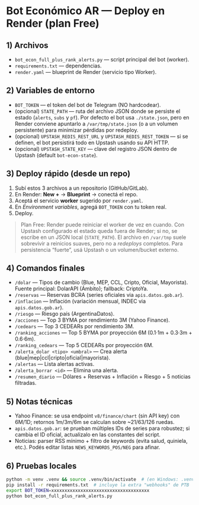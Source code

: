 
# Bot Económico AR — Deploy en Render (plan Free)

## 1) Archivos
- `bot_econ_full_plus_rank_alerts.py` — script principal del bot (worker).
- `requirements.txt` — dependencias.
- `render.yaml` — blueprint de Render (servicio tipo Worker).

## 2) Variables de entorno
- `BOT_TOKEN` — el token del bot de Telegram (NO hardcodear).
- (opcional) `STATE_PATH` — ruta del archivo JSON donde se persiste el estado (`alerts`, `subs` y `pf`). Por defecto el bot usa `./state.json`, pero en Render conviene apuntarlo a `/var/tmp/state.json` (o a un volumen persistente) para minimizar pérdidas por redeploy.
- (opcional) `UPSTASH_REDIS_REST_URL` y `UPSTASH_REDIS_REST_TOKEN` — si se definen, el bot persistirá todo en Upstash usando su API HTTP.
- (opcional) `UPSTASH_STATE_KEY` — clave del registro JSON dentro de Upstash (default `bot-econ-state`).

## 3) Deploy rápido (desde un repo)
1. Subí estos 3 archivos a un repositorio (GitHub/GitLab).
2. En Render: **New +** → **Blueprint** → conectá el repo.
3. Aceptá el servicio **worker** sugerido por `render.yaml`.
4. En *Environment variables*, agregá `BOT_TOKEN` con tu token real.
5. Deploy.

> Plan Free: Render puede reiniciar el worker de vez en cuando. Con Upstash configurado el estado queda fuera de Render; si no, se escribe en un JSON local (`STATE_PATH`). El archivo en `/var/tmp` suele sobrevivir a reinicios suaves, pero no a *redeploys* completos. Para persistencia “fuerte”, usá Upstash o un volumen/bucket externo.

## 4) Comandos finales
- `/dolar` — Tipos de cambio (Blue, MEP, CCL, Cripto, Oficial, Mayorista).  
  Fuente principal: DolarAPI (Ámbito); fallback: CriptoYa.
- `/reservas` — Reservas BCRA (series oficiales via `apis.datos.gob.ar`).
- `/inflacion` — Inflación (variación mensual, INDEC via `apis.datos.gob.ar`).
- `/riesgo` — Riesgo país (ArgentinaDatos).
- `/acciones` — Top 3 BYMA por rendimiento 3M (Yahoo Finance).
- `/cedears` — Top 3 CEDEARs por rendimiento 3M.
- `/ranking_acciones` — Top 5 BYMA por proyección 6M (0.1·1m + 0.3·3m + 0.6·6m).
- `/ranking_cedears` — Top 5 CEDEARs por proyección 6M.
- `/alerta_dolar <tipo> <umbral>` — Crea alerta (blue|mep|ccl|cripto|oficial|mayorista).
- `/alertas` — Lista alertas activas.
- `/alerta_borrar <id>` — Elimina una alerta.
- `/resumen_diario` — Dólares + Reservas + Inflación + Riesgo + 5 noticias filtradas.

## 5) Notas técnicas
- Yahoo Finance: se usa endpoint `v8/finance/chart` (sin API key) con 6M/1D; retornos 1m/3m/6m se calculan sobre ~21/63/126 ruedas.
- `apis.datos.gob.ar`: se prueban múltiples IDs de series para robustez; si cambia el ID oficial, actualizalo en las constantes del script.
- Noticias: parser RSS mínimo + filtro de keywords (evita salud, quiniela, etc.). Podés editar listas `NEWS_KEYWORDS_POS/NEG` para afinar.

## 6) Pruebas locales
```bash
python -m venv .venv && source .venv/bin/activate  # (en Windows: .venv\Scripts\activate)
pip install -r requirements.txt  # incluye la extra "webhooks" de PTB
export BOT_TOKEN=xxxxxxxxxxxxxxxxxxxxxxxxxxxxxxxxxxxxx
python bot_econ_full_plus_rank_alerts.py
```
